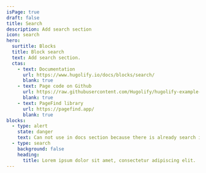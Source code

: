 ```yaml
---
isPage: true
draft: false
title: Search
description: Add search section
icon: search
hero:
  surtitle: Blocks
  title: Block search
  text: Add search section.
  ctas:
    - text: Documentation
      url: https://www.hugolify.io/docs/blocks/search/
      blank: true
    - text: Page code on Github
      url: https://raw.githubusercontent.com/Hugolify/hugolify-example-site/refs/heads/main/content/docs/search.md
      blank: true
    - text: PageFind library
      url: https://pagefind.app/
      blank: true
blocks:
  - type: alert
    state: danger
    text: Can not use in docs section because there is already search in header
  - type: search
    background: false
    heading:
      title: Lorem ipsum dolor sit amet, consectetur adipiscing elit.
---
```

